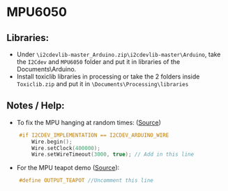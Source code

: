 # MPU6050
## Libraries:
- Under `\i2cdevlib-master_Arduino.zip\i2cdevlib-master\Arduino`, take the `I2Cdev` and `MPU6050` folder and put it in libraries of the Documents\Arduino.
- Install toxiclib libraries in processing or take the 2 folders inside `Toxiclib.zip` and put it in `\Documents\Processing\libraries`
    
## Notes / Help:
- To fix the MPU hanging at random times: ([Source](https://github.com/jrowberg/i2cdevlib/issues/519))

```cpp
    #if I2CDEV_IMPLEMENTATION == I2CDEV_ARDUINO_WIRE
        Wire.begin();
        Wire.setClock(400000);
        Wire.setWireTimeout(3000, true); // Add in this line
```

- For the MPU teapot demo ([Source](https://create.arduino.cc/projecthub/Aritro/visualising-3d-motion-of-imu-sensor-3933b0)):

```cpp
    #define OUTPUT_TEAPOT //Uncomment this line
```